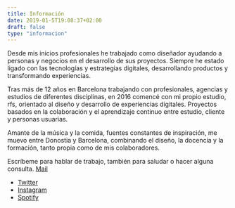 ```yaml
---
title: Información
date: 2019-01-5T19:08:37+02:00
draft: false
type: "informacion"
---
```


<article>
  <p>
  Desde mis inicios profesionales he trabajado como diseñador ayudando a personas y negocios en el desarrollo de sus proyectos. Siempre he estado ligado con las tecnologías y estrategias digitales, desarrollando productos y transformando experiencias.

  Tras más de 12 años en Barcelona trabajando con profesionales, agencias y estudios de diferentes disciplinas, en 2016 comencé con mi propio estudio, rfs, orientado al diseño y desarrollo de experiencias digitales. Proyectos basados en la colaboración y el aprendizaje continuo entre estudio, cliente y personas usuarias.
  </p>
</article>

<article>
  <p>
  Amante de la música y la comida, fuentes constantes de inspiración, me muevo entre Donostia y Barcelona, combinando el diseño, la docencia y la formación, tanto propia como de mis colaboradores.
  </p>
</article>

Escríbeme para hablar de trabajo, también para saludar o hacer alguna consulta. [Mail](mailto:studio@ricardofelix.es)


* [Twitter](https://twitter.com/_rica)
* [Instagram](https://instagram.com/_ricardo_felix)
* [Spotify](https://open.spotify.com/user/jautin)

